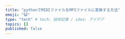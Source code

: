 ```yaml
---
title: "pythonでMIDIファイルをMP3ファイルに変換する方法"
emoji: "😺"
type: "tech" # tech: 技術記事 / idea: アイデア
topics: []
published: false
---
```

